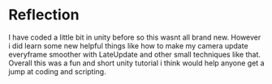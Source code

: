 # Reflection
I have coded a little bit in unity before so this wasnt all brand new. However i did learn some new helpful things like how to make my camera update everyframe smoother with LateUpdate and other small techniques like that. Overall this was a fun and short unity tutorial i think would help anyone get a jump at coding and scripting.
